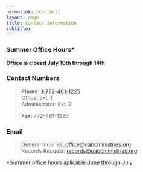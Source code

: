 ```yaml
---
permalink: /contact/
layout: page
title: Contact Information
subtitle: 
---
```


### Summer Office Hours*
**Office is closed July 10th through 14th**
<!--- > **Mon:** By appointment<br />
> **Tues:** 9:00am - 2:00pm<br />
> **Wed:** 9:00am - 2:00pm<br />
> **Thur:** 9:00am - 2:00pm<br />
> **Fri:** By appointment<br /> --->

<!---### Office Hours
> **Mon:** 8:00am - 3:30pm<br />
> **Tues:** 8:00am - 3:30pm<br />
> **Wed:** 8:00am - 3:30pm<br />
> **Thur:** 8:00am - 3:30pm<br />
> **Fri:** 8:00am - 3:30pm<br />--->

### Contact Numbers
> **Phone:** <a href="tel:+17724611225">1-772-461-1225</a><br />
>   Office: Ext. 1<br />
>   Administrator: Ext. 2<br />
>   <!---Parsonage: Ext. 3<br />--->
> **Fax:** 772-461-1226<br />

### Email
> General Inquries: <office@oabcministries.org><br />
> Records Reuqest: <records@oabcministries.org>

*Summer office hours aplicable June through July
